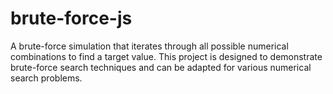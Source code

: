 # brute-force-js
A brute-force simulation that iterates through all possible numerical combinations to find a target value. This project is designed to demonstrate brute-force search techniques and can be adapted for various numerical search problems.
